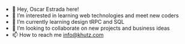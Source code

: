- 👋 Hey, Oscar Estrada here!
- 👀 I’m interested in learning web technologies and meet new coders
- 🌱 I’m currently learning design tRPC and SQL
- 💞️ I’m looking to collaborate on new projects and business ideas
- 📫 How to reach me info@khutz.com

<!---
OscarStrada/OscarStrada is a ✨ special ✨ repository because its `README.md` (this file) appears on your GitHub profile.
You can click the Preview link to take a look at your changes.
--->
